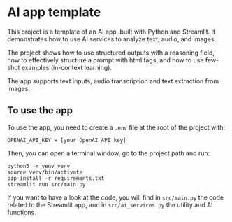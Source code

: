 # AI app template

This project is a template of an AI app, built with Python and Streamlit. It demonstrates how to use AI services to analyze text, audio, and images.

The project shows how to use structured outputs with a reasoning field, how to effectively structure a prompt with html tags, and how to use few-shot examples (in-context learning).

The app supports text inputs, audio transcription and text extraction from images.

## To use the app

To use the app, you need to create a `.env` file at the root of the project with:
```
OPENAI_API_KEY = [your OpenAI API key]
```

Then, you can open a terminal window, go to the project path and run:
```
python3 -m venv venv
source venv/bin/activate
pip install -r requirements.txt
streamlit run src/main.py
```

If you want to have a look at the code, you will find in `src/main.py` the code related to the Streamlit app, and in `src/ai_services.py` the utility and AI functions.
